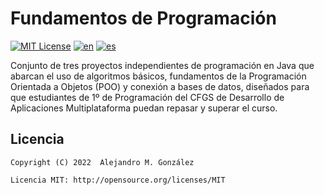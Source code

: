 # Fundamentos de Programación
[![MIT License](https://img.shields.io/badge/License-MIT-green.svg)](https://choosealicense.com/licenses/mit/)
[![en](https://img.shields.io/badge/lang-en-red.svg)](https://github.com/alejandroMAD/coding-essentials/blob/main/README.md)
[![es](https://img.shields.io/badge/lang-es-yellow.svg)](https://github.com/alejandroMAD/coding-essentials/blob/main/README.es.md)

Conjunto de tres proyectos independientes de programación en Java que abarcan el uso de algoritmos básicos, fundamentos de la Programación Orientada a Objetos (POO) y conexión a bases de datos, diseñados para que estudiantes de 1º de Programación del CFGS de Desarrollo de Aplicaciones Multiplataforma puedan repasar y superar el curso.

Licencia
--------
    Copyright (C) 2022  Alejandro M. González
    
    Licencia MIT: http://opensource.org/licenses/MIT
